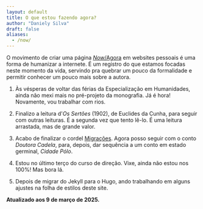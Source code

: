 ```yaml
---
layout: default
title: O que estou fazendo agora?
author: "Daniely Silva"
draft: false
aliases:
  - /now/
---
```

O movimento de criar uma página [*Now*/Agora](https://nownownow.com/about) em websites pessoais é uma forma de humanizar a internete. É um registro do que estamos focadas neste momento da vida, servindo pra quebrar um pouco da formalidade e permitir conhecer um pouco mais sobre a autora.

1. Às vésperas de voltar das férias da Especialização em Humanidades, ainda não mexi mais no pré-projeto da monografia. Já é hora! Novamente, vou trabalhar com rios.

2. Finalizo a leitura d'*Os Sertões* (1902), de Euclides da Cunha, para seguir com outras leituras. É a segunda vez que tento lê-lo. É uma leitura arrastada, mas de grande valor.

3. Acabo de finalizar o cordel [Migrações](https://danielysilva.com.br/blog/contos/2025-03-06-cordel-migracoes/). Agora posso seguir com o conto *Doutora Cadela*, para, depois, dar sequência a um conto em estado germinal, *Cidade Pólo*.

4. Estou no último terço do curso de direção. Vixe, ainda não estou nos 100%! Mas bora lá.

5. Depois de migrar do Jekyll para o Hugo, ando trabalhando em alguns ajustes na folha de estilos deste site.

**Atualizado aos 9 de março de 2025.**
